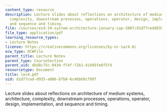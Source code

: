 ```yaml
---
content_type: resource
description: Lecture slides about reflections on architecture of medium systems, architecture,
  complexity, downstream processes, operations, operator, design, implementation,
  and sequence and timing.
file: /courses/esd-34-system-architecture-january-iap-2007/d1d77cedd935a086bfb06c46b69c799f_lec4.pdf
file_type: application/pdf
learning_resource_types:
- Lecture Notes
license: https://creativecommons.org/licenses/by-nc-sa/4.0/
ocw_type: OCWFile
parent_title: Lecture Notes
parent_type: CourseSection
parent_uid: dbd8c75c-0434-ff4f-f2b1-41495fe6f5fd
resourcetype: Document
title: lec4.pdf
uid: d1d77ced-d935-a086-bfb0-6c46b69c799f
---
```

Lecture slides about reflections on architecture of medium systems, architecture, complexity, downstream processes, operations, operator, design, implementation, and sequence and timing.